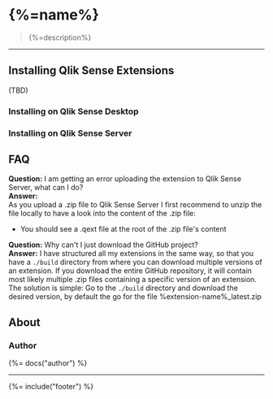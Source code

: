 # {%=name%}

> {%=description%}

---

## Installing Qlik Sense Extensions

(TBD)

### Installing on Qlik Sense Desktop

### Installing on Qlik Sense Server

## FAQ

**Question:** I am getting an error uploading the extension to Qlik Sense Server, what can I do?  
**Answer:**   
As you upload a .zip file to Qlik Sense Server I first recommend to unzip the file locally to have a look into the content of the .zip file:

- You should see a .qext file at the root of the .zip file's content

**Question:** Why can't I just download the GitHub project?  
**Answer:** I have structured all my extensions in the same way, so that you have a `./build` directory from where you can download multiple versions of an extension.
If you download the entire GitHub repository, it will contain most likely multiple .zip files containing a specific version of an extension.  
The solution is simple: Go to the `./build` directory and download the desired version, by default the go for the file %extension-name%_latest.zip

## About

### Author
{%= docs("author") %}

***

{%= include("footer") %}